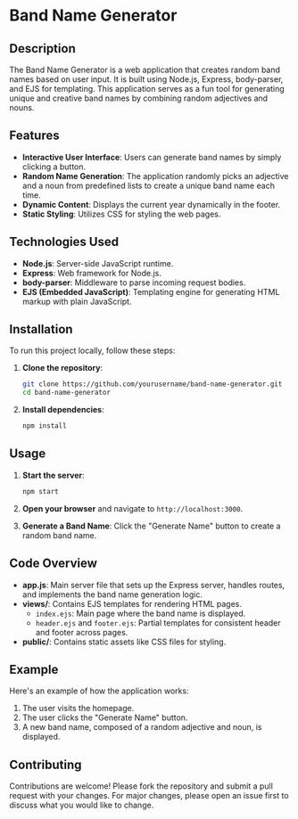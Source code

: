 # Band Name Generator

## Description

The Band Name Generator is a web application that creates random band names based on user input. It is built using Node.js, Express, body-parser, and EJS for templating. This application serves as a fun tool for generating unique and creative band names by combining random adjectives and nouns.

## Features

- **Interactive User Interface**: Users can generate band names by simply clicking a button.
- **Random Name Generation**: The application randomly picks an adjective and a noun from predefined lists to create a unique band name each time.
- **Dynamic Content**: Displays the current year dynamically in the footer.
- **Static Styling**: Utilizes CSS for styling the web pages.

## Technologies Used

- **Node.js**: Server-side JavaScript runtime.
- **Express**: Web framework for Node.js.
- **body-parser**: Middleware to parse incoming request bodies.
- **EJS (Embedded JavaScript)**: Templating engine for generating HTML markup with plain JavaScript.

## Installation

To run this project locally, follow these steps:

1. **Clone the repository**:
    ```bash
    git clone https://github.com/yourusername/band-name-generator.git
    cd band-name-generator
    ```

2. **Install dependencies**:
    ```bash
    npm install
    ```

## Usage

1. **Start the server**:
    ```bash
    npm start
    ```

2. **Open your browser** and navigate to `http://localhost:3000`.

3. **Generate a Band Name**: Click the "Generate Name" button to create a random band name.

## Code Overview

- **app.js**: Main server file that sets up the Express server, handles routes, and implements the band name generation logic.
- **views/**: Contains EJS templates for rendering HTML pages.
  - `index.ejs`: Main page where the band name is displayed.
  - `header.ejs` and `footer.ejs`: Partial templates for consistent header and footer across pages.
- **public/**: Contains static assets like CSS files for styling.

## Example

Here's an example of how the application works:

1. The user visits the homepage.
2. The user clicks the "Generate Name" button.
3. A new band name, composed of a random adjective and noun, is displayed.

## Contributing

Contributions are welcome! Please fork the repository and submit a pull request with your changes. For major changes, please open an issue first to discuss what you would like to change.

